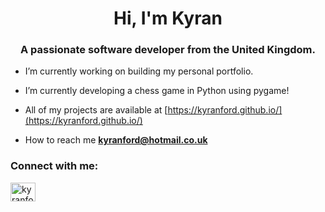 <h1 align="center">Hi, I'm Kyran</h1>
<h3 align="center">A passionate software developer from the United Kingdom.</h3>

- I’m currently working on building my personal portfolio.

- I’m currently developing a chess game in Python using pygame!

- All of my projects are available at [https://kyranford.github.io/](https://kyranford.github.io/)

- How to reach me **kyranford@hotmail.co.uk**

<h3 align="left">Connect with me:</h3>
<p align="left">
<a href="https://linkedin.com/in/kyranford1" target="blank"><img align="center" src="https://raw.githubusercontent.com/rahuldkjain/github-profile-readme-generator/master/src/images/icons/Social/linked-in-alt.svg" alt="kyranford1" height="30" width="40" /></a>
</p>
